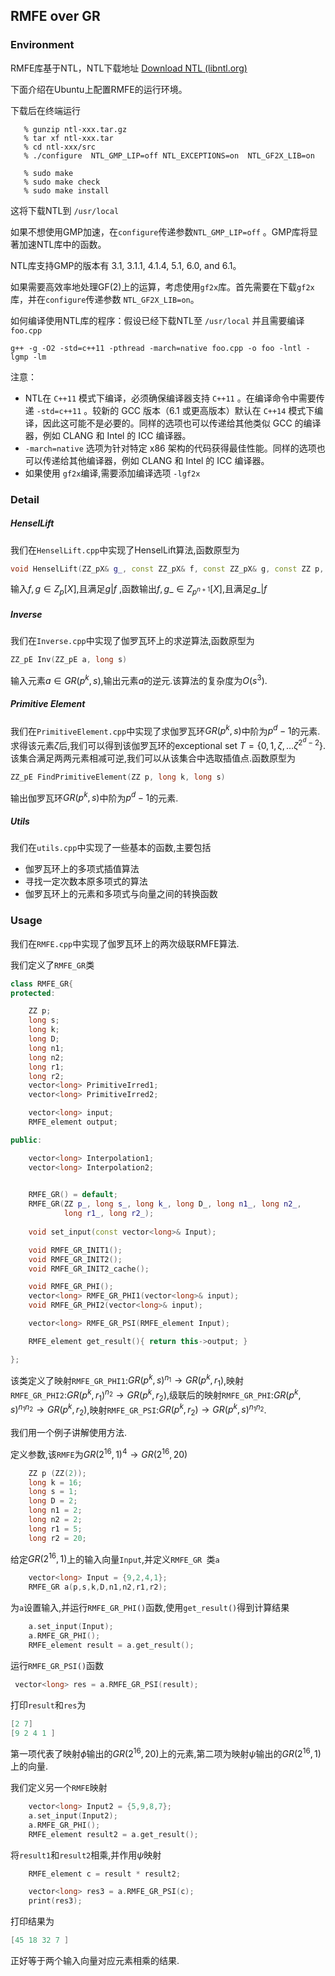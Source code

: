 ## RMFE over GR

### Environment

RMFE库基于NTL，NTL下载地址 [Download NTL (libntl.org)](https://libntl.org/download.html)

下面介绍在Ubuntu上配置RMFE的运行环境。

下载后在终端运行

```shell
   % gunzip ntl-xxx.tar.gz
   % tar xf ntl-xxx.tar
   % cd ntl-xxx/src
   % ./configure  NTL_GMP_LIP=off NTL_EXCEPTIONS=on  NTL_GF2X_LIB=on

   % sudo make
   % sudo make check
   % sudo make install
```

这将下载NTL到 `/usr/local`

如果不想使用GMP加速，在`configure`传递参数`NTL_GMP_LIP=off` 。GMP库将显著加速NTL库中的函数。

NTL库支持GMP的版本有 3.1, 3.1.1, 4.1.4, 5.1, 6.0, and 6.1。

如果需要高效率地处理GF(2)上的运算，考虑使用`gf2x`库。首先需要在下载`gf2x`库，并在`configure`传递参数 `NTL_GF2X_LIB=on`。

如何编译使用NTL库的程序：假设已经下载NTL至 `/usr/local` 并且需要编译 `foo.cpp` 

```shell
g++ -g -O2 -std=c++11 -pthread -march=native foo.cpp -o foo -lntl -lgmp -lm
```

注意：

- NTL在 `C++11` 模式下编译，必须确保编译器支持 `C++11` 。在编译命令中需要传递 `-std=c++11` 。较新的 GCC 版本（6.1 或更高版本）默认在 `C++14` 模式下编译，因此这可能不是必要的。同样的选项也可以传递给其他类似 GCC 的编译器，例如 CLANG 和 Intel 的 ICC 编译器。
- `-march=native` 选项为针对特定 x86 架构的代码获得最佳性能。同样的选项也可以传递给其他编译器，例如 CLANG 和 Intel 的 ICC 编译器。
- 如果使用 `gf2x`编译,需要添加编译选项 `-lgf2x`  

### Detail

##### HenselLift

我们在`HenselLift.cpp`中实现了HenselLift算法,函数原型为

```c++
void HenselLift(ZZ_pX& g_, const ZZ_pX& f, const ZZ_pX& g, const ZZ p, long n)
```

输入$f,g \in Z_p[X]$,且满足$g|f$ ,函数输出$f,g\_ \in Z_{p^{n+1}}[X]$,且满足$g\_ |f$

##### Inverse

我们在`Inverse.cpp`中实现了伽罗瓦环上的求逆算法,函数原型为

```c++
ZZ_pE Inv(ZZ_pE a, long s)
```

输入元素$a \in GR(p^k,s)$,输出元素$a$的逆元.该算法的复杂度为$O(s^3)$.

##### Primitive Element

我们在`PrimitiveElement.cpp`中实现了求伽罗瓦环$GR(p^k,s)$中阶为$p^d-1$的元素.求得该元素$\zeta$后,我们可以得到该伽罗瓦环的exceptional set $T=\{0,1,\zeta,\ldots \zeta^{2^d-2}\}$.该集合满足两两元素相减可逆,我们可以从该集合中选取插值点.函数原型为

```c++
ZZ_pE FindPrimitiveElement(ZZ p, long k, long s)
```

输出伽罗瓦环$GR(p^k,s)$中阶为$p^d-1$的元素.

##### Utils

我们在`utils.cpp`中实现了一些基本的函数,主要包括

- 伽罗瓦环上的多项式插值算法
- 寻找一定次数本原多项式的算法
- 伽罗瓦环上的元素和多项式与向量之间的转换函数

### Usage

我们在`RMFE.cpp`中实现了伽罗瓦环上的两次级联RMFE算法.

我们定义了`RMFE_GR`类

```c++
class RMFE_GR{
protected:

    ZZ p;
    long s;
    long k;
    long D;
    long n1;
    long n2;
    long r1;
    long r2;
    vector<long> PrimitiveIrred1;
    vector<long> PrimitiveIrred2;

    vector<long> input;
    RMFE_element output;

public:

    vector<long> Interpolation1;
    vector<long> Interpolation2;

    
    RMFE_GR() = default;
    RMFE_GR(ZZ p_, long s_, long k_, long D_, long n1_, long n2_,
            long r1_, long r2_);
    
    void set_input(const vector<long>& Input);

    void RMFE_GR_INIT1();
    void RMFE_GR_INIT2();
    void RMFE_GR_INIT2_cache();

    void RMFE_GR_PHI();
    vector<long> RMFE_GR_PHI1(vector<long>& input);
    void RMFE_GR_PHI2(vector<long>& input);

    vector<long> RMFE_GR_PSI(RMFE_element Input);

    RMFE_element get_result(){ return this->output; }

};
```

该类定义了映射`RMFE_GR_PHI1`:$GR(p^k,s)^{n_1} \to GR(p^k,r_1)$,映射`RMFE_GR_PHI2`:$GR(p^k,r_1)^{n_2} \to GR(p^k,r_2)$,级联后的映射`RMFE_GR_PHI`:$GR(p^k,s)^{n_1n_2} \to GR(p^k,r_2)$,映射`RMFE_GR_PSI`:$GR(p^k,r_2) \to GR(p^k,s)^{n_1n_2}$.

我们用一个例子讲解使用方法.

定义参数,该`RMFE`为$GR(2^{16},1)^{4} \to GR(2^{16},20)$

```c++
    ZZ p (ZZ(2));
    long k = 16;
    long s = 1;
    long D = 2;
    long n1 = 2;
    long n2 = 2;
    long r1 = 5;
    long r2 = 20;
```

给定$GR(2^{16},1)$上的输入向量`Input`,并定义`RMFE_GR `类`a`

```c++
    vector<long> Input = {9,2,4,1};
    RMFE_GR a(p,s,k,D,n1,n2,r1,r2);
```

为`a`设置输入,并运行`RMFE_GR_PHI()`函数,使用`get_result()`得到计算结果

```c++
    a.set_input(Input);
    a.RMFE_GR_PHI();
    RMFE_element result = a.get_result();
```

运行`RMFE_GR_PSI()`函数

```c++
 vector<long> res = a.RMFE_GR_PSI(result);
```

打印`result`和`res`为

```c++
[2 7]
[9 2 4 1 ]
```

第一项代表了映射$\phi$输出的$GR(2^{16},20)$上的元素,第二项为映射$\psi$输出的$GR(2^{16},1)$上的向量.

我们定义另一个`RMFE`映射

```c++
    vector<long> Input2 = {5,9,8,7};
    a.set_input(Input2);
    a.RMFE_GR_PHI();
    RMFE_element result2 = a.get_result();
```

将`result1`和`result2`相乘,并作用$\psi$映射

```c++
    RMFE_element c = result * result2;

    vector<long> res3 = a.RMFE_GR_PSI(c);
    print(res3);
```

打印结果为

```c++
[45 18 32 7 ]
```

正好等于两个输入向量对应元素相乘的结果.



